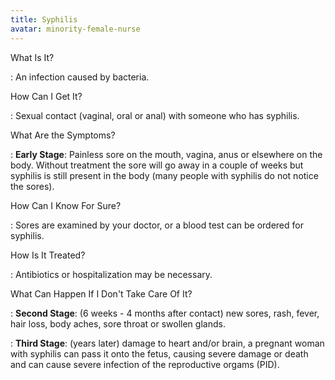 ```yaml
---
title: Syphilis
avatar: minority-female-nurse
---
```


What Is It?

: An infection caused by bacteria.

How Can I Get It?

: Sexual contact (vaginal, oral or anal) with someone who has syphilis.

What Are the Symptoms?

: **Early Stage**:  Painless sore on the mouth, vagina, anus or
elsewhere on the body.  Without treatment the sore will go away in a
couple of weeks but syphilis is still present in the body (many people
with syphilis do not notice the sores).

How Can I Know For Sure?

: Sores are examined by your doctor, or a blood test can be ordered for
syphilis.

How Is It Treated?

: Antibiotics or hospitalization may be necessary.

What Can Happen If I Don't Take Care Of It?

: **Second Stage**:  (6 weeks - 4 months after contact) new sores, rash,
fever, hair loss, body aches, sore throat or swollen glands.

: **Third Stage**:  (years later) damage to heart and/or brain, a
pregnant woman with syphilis can pass it onto the fetus, causing severe
damage or death and can cause severe infection of the reproductive
orgams (PID).

